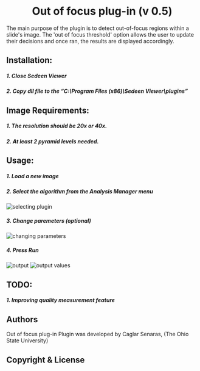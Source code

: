 <h1 align="center">Out of focus plug-in (v 0.5)</h1>
The main purpose of the plugin is to detect out-of-focus regions within a slide's image. The 'out of focus threshold' option allows the user to update their decisions and once ran, the results are displayed accordingly.  

## Installation:
##### 1.	Close Sedeen Viewer
##### 2.	Copy dll file to the “C:\Program Files (x86)\Sedeen Viewer\plugins”

## Image Requirements:
##### 1.	The resolution should be 20x or 40x.
##### 2.	At least 2 pyramid levels needed.

## Usage:
##### 1.	Load a new image
##### 2.	Select the algorithm from the Analysis Manager menu
![selecting plugin](https://github.com/sedeen-piip-plugins/out_of_focus/blob/master/images/1.jpg)
##### 3.	Change paremeters (optional)
![changing parameters](https://github.com/sedeen-piip-plugins/out_of_focus/blob/master/images/2.jpg)
##### 4.	Press Run 
![output](https://github.com/sedeen-piip-plugins/out_of_focus/blob/master/images/3.jpg)
![output values](https://github.com/sedeen-piip-plugins/out_of_focus/blob/master/images/4.jpg)

## TODO:
##### 1. Improving quality measurement feature



## Authors
Out of focus plug-in Plugin was developed by  Caglar Senaras, (The Ohio State University)

## Copyright & License
